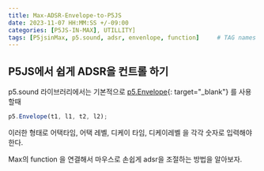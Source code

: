 ```yaml
---
title: Max-ADSR-Envelope-to-P5JS
date: 2023-11-07 HH:MM:SS +/-09:00
categories: [P5JS-IN-MAX], UTILLITY]
tags: [P5jsinMax, p5.sound, adsr, envenlope, function]     # TAG names should always be lowercase
---
```


## P5JS에서 쉽게 ADSR을 컨트롤 하기  
p5.sound 라이브러리에서는 기본적으로 [p5.Envelope](https://p5js.org/reference/#/p5.Envelope){: target="_blank"} 를 사용할때     
```javascript
p5.Envelope(t1, l1, t2, l2);
```    
이러한 형태로 어택타임, 어택 레벨, 디케이 타임, 디케이레벨 을 각각 숫자로 입력해야한다.    

Max의 function 을 연결해서 마우스로 손쉽게 adsr을 조절하는 방법을 알아보자.
